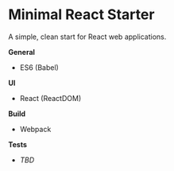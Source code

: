 # Minimal React Starter

A simple, clean start for React web applications.

**General**

* ES6 (Babel)

**UI**

* React (ReactDOM)

**Build**

* Webpack

**Tests**

* *TBD*
